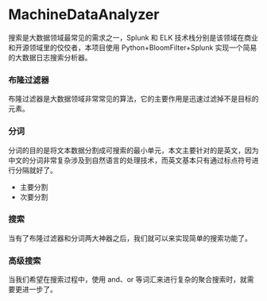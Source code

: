 # MachineDataAnalyzer
搜索是大数据领域最常见的需求之一，Splunk 和 ELK 技术栈分别是该领域在商业和开源领域里的佼佼者，本项目使用 Python+BloomFilter+Splunk 实现一个简易的大数据日志搜索分析器。

### 布隆过滤器
布隆过滤器是大数据领域非常常见的算法，它的主要作用是迅速过滤掉不是目标的元素。

### 分词
分词的目的是将文本数据分割成可搜索的最小单元，本文主要针对的是英文，因为中文的分词非常复杂涉及到自然语言的处理技术，而英文基本只有通过标点符号进行分隔就好了。
* 主要分割
* 次要分割

### 搜索
当有了布隆过滤器和分词两大神器之后，我们就可以来实现简单的搜索功能了。

### 高级搜索
当我们希望在搜索过程中，使用 and、or 等词汇来进行复杂的聚合搜索时，就需要更进一步了。
